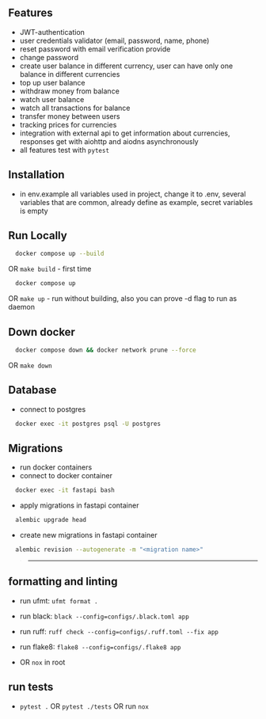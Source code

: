 ## Features
- JWT-authentication
- user credentials validator (email, password, name, phone)
- reset password with email verification provide
- change password
- create user balance in different currency, user can have only one balance in different currencies
- top up user balance
- withdraw money from balance
- watch user balance
- watch all transactions for balance
- transfer money between users
- tracking prices for currencies
- integration with external api to get information about currencies, responses get with aiohttp and aiodns asynchronously
- all features test with `pytest`

## Installation
- in env.example all variables used in project, change it to .env, several variables that are common, already define as example, secret variables is empty

## Run Locally
```bash
  docker compose up --build
```
OR `make build` - first time
```bash
  docker compose up
```
OR `make up` - run without building, also you can prove -d flag to run as daemon

## Down docker
```bash
  docker compose down && docker network prune --force
```
OR `make down`

## Database
- connect to postgres
```bash
  docker exec -it postgres psql -U postgres
```

## Migrations
- run docker containers
- connect to docker container
```bash
  docker exec -it fastapi bash
```
- apply migrations in fastapi container
```bash
  alembic upgrade head
``` 
- create new migrations in fastapi container
```bash
  alembic revision --autogenerate -m "<migration name>"
```

> ***

## formatting and linting
- run ufmt: `ufmt format .`
- run black: `black --config=configs/.black.toml app`
- run ruff: `ruff check --config=configs/.ruff.toml --fix app`
- run flake8: `flake8 --config=configs/.flake8 app`

- OR `nox` in root

## run tests
- `pytest .` OR `pytest ./tests` OR run `nox`
